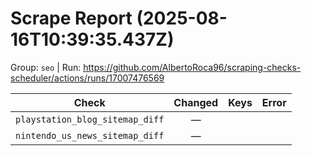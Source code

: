 # Scrape Report (2025-08-16T10:39:35.437Z)

Group: `seo`  |  Run: https://github.com/AlbertoRoca96/scraping-checks-scheduler/actions/runs/17007476569

| Check | Changed | Keys | Error |
|---|:---:|:--|:--|
| `playstation_blog_sitemap_diff` | — |  |  |
| `nintendo_us_news_sitemap_diff` | — |  |  |
